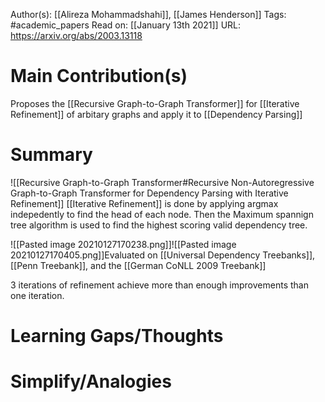 Author(s): [[Alireza Mohammadshahi]], [[James Henderson]]
Tags: #academic_papers
Read on: [[January 13th 2021]] 
URL: https://arxiv.org/abs/2003.13118
# Main Contribution(s)
Proposes the [[Recursive Graph-to-Graph Transformer]] for [[Iterative Refinement]] of arbitary graphs and apply it to [[Dependency Parsing]]

# Summary
![[Recursive Graph-to-Graph Transformer#Recursive Non-Autoregressive Graph-to-Graph Transformer for Dependency Parsing with Iterative Refinement]]
[[Iterative Refinement]] is done by applying argmax indepedently to find the head of each node. Then the Maximum spannign tree algorithm is used to find the highest scoring valid dependency tree.

![[Pasted image 20210127170238.png]]![[Pasted image 20210127170405.png]]Evaluated on [[Universal Dependency Treebanks]], [[Penn Treebank]], and the [[German CoNLL 2009 Treebank]]

3 iterations of refinement achieve more than enough improvements than one iteration.
# Learning Gaps/Thoughts
# Simplify/Analogies